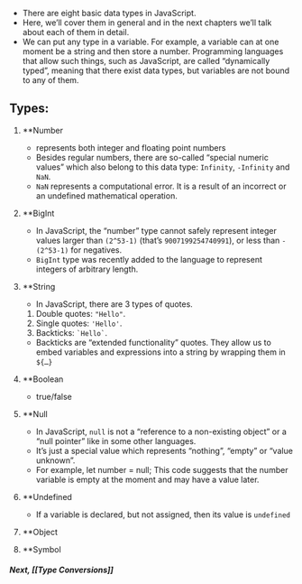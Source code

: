 - There are eight basic data types in JavaScript.
- Here, we’ll cover them in general and in the next chapters we’ll talk about each of them in detail.
- We can put any type in a variable. For example, a variable can at one moment be a string and then store a number. Programming languages that allow such things, such as JavaScript, are called “dynamically typed”, meaning that there exist data types, but variables are not bound to any of them.

## Types:

1) **Number
   - represents both integer and floating point numbers
   - Besides regular numbers, there are so-called “special numeric values” which also belong to this data type: `Infinity`, `-Infinity` and `NaN`.
   - `NaN` represents a computational error. It is a result of an incorrect or an undefined mathematical operation.
     
2) **BigInt
   - In JavaScript, the “number” type cannot safely represent integer values larger than `(2^53-1)` (that’s `9007199254740991`), or less than `-(2^53-1)` for negatives.
   - `BigInt` type was recently added to the language to represent integers of arbitrary length.
     
3) **String
   - In JavaScript, there are 3 types of quotes.
	1.  Double quotes: `"Hello"`.
	2.  Single quotes: `'Hello'`.
	3.  Backticks: `` `Hello` ``.
   - Backticks are “extended functionality” quotes. They allow us to embed variables and expressions into a string by wrapping them in `${…}`	
     
4) **Boolean
   - true/false
     
5) **Null
   - In JavaScript, `null` is not a “reference to a non-existing object” or a “null pointer” like in some other languages.
   - It’s just a special value which represents “nothing”, “empty” or “value unknown”.
   - For example, let number = null; This code suggests that the number variable is empty at the moment and may have a value later.
     
6) **Undefined
   - If a variable is declared, but not assigned, then its value is `undefined`
     
7) **Object
   
8) **Symbol






##### Next, [[Type Conversions]]